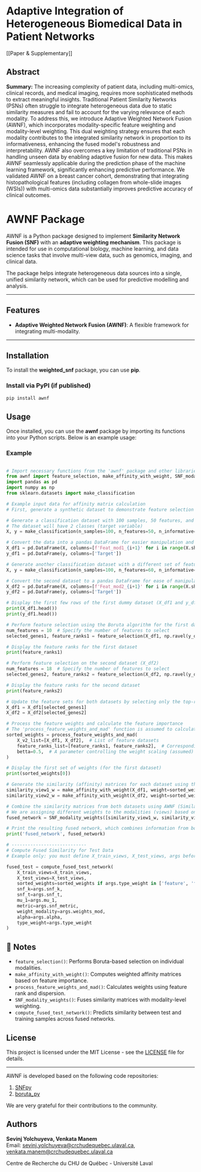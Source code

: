 # Adaptive Integration of Heterogeneous Biomedical Data in Patient Networks

[[Paper & Supplementary]]

## Abstract
**Summary:** The increasing complexity of patient data, including multi-omics, clinical records, and medical imaging, requires more sophisticated methods to extract meaningful insights. Traditional Patient Similarity Networks (PSNs) often struggle to integrate heterogeneous data due to static similarity measures and fail to account for the varying relevance of each modality. To address this, we introduce Adaptive Weighted Network Fusion (AWNF), which incorporates modality-specific feature weighting and modality-level weighting. This dual weighting strategy ensures that each modality contributes to the integrated similarity network in proportion to its informativeness, enhancing the fused model's robustness and interpretability. AWNF also overcomes a key limitation of traditional PSNs in handling unseen data by enabling adaptive fusion for new data. This makes AWNF seamlessly applicable during the prediction phase of the machine learning framework, significantly enhancing predictive performance. We validated AWNF on a breast cancer cohort, demonstrating that integrating histopathological features (including collagen from whole-slide images (WSIs)) with multi-omics data substantially improves predictive accuracy of clinical outcomes.

# AWNF Package

AWNF is a Python package designed to implement **Similarity Network Fusion (SNF)** with an **adaptive weighting mechanism**. This package is intended for use in computational biology, machine learning, and data science tasks that involve multi-view data, such as genomics, imaging, and clinical data.

The package helps integrate heterogeneous data sources into a single, unified similarity network, which can be used for predictive modelling and analysis.

---

## Features

- **Adaptive Weighted Network Fusion (AWNF)**: A flexible framework for integrating multi-modality.


---

## Installation

To install the **weighted_snf** package, you can use **pip**.

### Install via PyPI (if published)
```bash
pip install awnf
```

## Usage

Once installed, you can use the **awnf** package by importing its functions into your Python scripts. Below is an example usage:

### Example
```python

# Import necessary functions from the 'awnf' package and other libraries
from awnf import feature_selection, make_affinity_with_weight, SNF_modality_weights, process_feature_weights_and_mad
import pandas as pd
import numpy as np
from sklearn.datasets import make_classification

# Example input data for affinity matrix calculation
# First, generate a synthetic dataset to demonstrate feature selection and affinity matrix calculation

# Generate a classification dataset with 100 samples, 50 features, and 2 informative features
# The dataset will have 2 classes (target variable)
X, y = make_classification(n_samples=100, n_features=50, n_informative=2, n_classes=2, random_state=42)

# Convert the data into a pandas DataFrame for easier manipulation and inspection
X_df1 = pd.DataFrame(X, columns=[f'Feat_mod1_{i+1}' for i in range(X.shape[1])])
y_df1 = pd.DataFrame(y, columns=['Target'])

# Generate another classification dataset with a different set of features
X, y = make_classification(n_samples=100, n_features=60, n_informative=2, n_classes=2, random_state=42)

# Convert the second dataset to a pandas DataFrame for ease of manipulation
X_df2 = pd.DataFrame(X, columns=[f'Feat_mod2_{i+1}' for i in range(X.shape[1])])
y_df2 = pd.DataFrame(y, columns=['Target'])

# Display the first few rows of the first dummy dataset (X_df1 and y_df1)
print(X_df1.head())
print(y_df1.head())

# Perform feature selection using the Boruta algorithm for the first dataset (X_df1)
num_features = 10  # Specify the number of features to select
selected_genes1, feature_ranks1 = feature_selection(X_df1, np.ravel(y_df1), num_features=num_features, n_estimators=100)

# Display the feature ranks for the first dataset
print(feature_ranks1)

# Perform feature selection on the second dataset (X_df2)
num_features = 18  # Specify the number of features to select
selected_genes2, feature_ranks2 = feature_selection(X_df2, np.ravel(y_df2), num_features=num_features, n_estimators=50)

# Display the feature ranks for the second dataset
print(feature_ranks2)

# Update the feature sets for both datasets by selecting only the top-ranked features
X_df1 = X_df1[selected_genes1]
X_df2 = X_df2[selected_genes2]

# Process the feature weights and calculate the feature importance
# The 'process_feature_weights_and_mad' function is assumed to calculate weights based on feature ranks
sorted_weights = process_feature_weights_and_mad(
    X_v2_list=[X_df1, X_df2],  # List of feature datasets
    feature_ranks_list=[feature_ranks1, feature_ranks2],  # Corresponding feature ranks
    betta=0.5,  # A parameter controlling the weight scaling (assumed)
)

# Display the first set of weights (for the first dataset)
print(sorted_weights[0])

# Generate the similarity (affinity) matrices for each dataset using the feature weights
similarity_view1_w = make_affinity_with_weight(X_df1, weight=sorted_weights[0]['feature_weight'].to_list())
similarity_view2_w = make_affinity_with_weight(X_df2, weight=sorted_weights[1]['feature_weight'].to_list())

# Combine the similarity matrices from both datasets using AWNF (Similarity Network Fusion)
# We are assigning different weights to the modalities (views) based on their importance
fused_network = SNF_modality_weights([similarity_view1_w, similarity_view2_w], weight_modality=[0.8, 0.2])

# Print the resulting fused network, which combines information from both datasets
print('fused_network', fused_network)

# ----------------------------
# Compute Fused Similarity for Test Data
# Example only: you must define X_train_views, X_test_views, args beforehand

fused_test = compute_fused_test_network(
    X_train_views=X_train_views,
    X_test_views=X_test_views,
    sorted_weights=sorted_weights if args.type_weight in ['feature', 'feat_modal'] else None,
    snf_k=args.snf_k,
    snf_t=args.snf_t,
    mu_1=args.mu_1,
    metric=args.snf_metric,
    weight_modality=args.weights_mod,
    alpha=args.alpha,
    type_weight=args.type_weight
)
```

## 📘 Notes

- `feature_selection()`: Performs Boruta-based selection on individual modalities.
- `make_affinity_with_weight()`: Computes weighted affinity matrices based on feature importance.
- `process_feature_weights_and_mad()`: Calculates weights using feature rank and dispersion.
- `SNF_modality_weights()`: Fuses similarity matrices with modality-level weighting.
- `compute_fused_test_network()`: Predicts similarity between test and training samples across fused networks.

## License

This project is licensed under the MIT License - see the [LICENSE](LICENSE) file for details.

---

AWNF is developed based on the following code repositories:
1. [SNFpy](https://github.com/rmarkello/snfpy)
2. [boruta_py](https://github.com/scikit-learn-contrib/boruta_py)


We are very grateful for their contributions to the community.

## Authors

**Sevinj Yolchuyeva, Venkata Manem**  
Email: [sevinj.yolchuyeva@crchudequebec.ulaval.ca](mailto:sevinj.yolchuyeva@crchudequebec.ulaval.ca), [venkata.manem@crchudequebec.ulaval.ca](mailto:venkata.manem@crchudequebec.ulaval.ca)

Centre de Recherche du CHU de Québec - Université Laval
